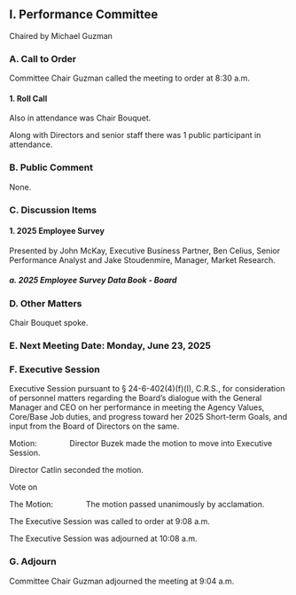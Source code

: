 ## I. Performance Committee

Chaired by Michael Guzman

### A. Call to Order

Committee Chair Guzman called the meeting to order at 8:30 a.m.

#### 1. Roll Call

Also in attendance was Chair Bouquet.

Along with Directors and senior staff there was 1 public participant in attendance.

### B. Public Comment

None.

### C. Discussion Items

#### 1. 2025 Employee Survey

Presented by John McKay, Executive Business Partner, Ben Celius, Senior Performance Analyst and Jake Stoudenmire, Manager, Market Research.

##### a. 2025 Employee Survey Data Book - Board

### D. Other Matters

Chair Bouquet spoke.

### E. Next Meeting Date: Monday, June 23, 2025

### F. Executive Session

Executive Session pursuant to § 24-6-402(4)(f)(I), C.R.S., for consideration of personnel matters regarding the Board’s dialogue with the General Manager and CEO on her performance in meeting the Agency Values, Core/Base Job duties, and progress toward her 2025 Short-term Goals, and input from the Board of Directors on the same.

Motion:               Director Buzek made the motion to move into Executive Session.

Director Catlin seconded the motion.

Vote on

The Motion:               The motion passed unanimously by  acclamation.

The Executive Session was called to order at 9:08 a.m.

The Executive Session was adjourned at 10:08 a.m.

### G. Adjourn

Committee Chair Guzman adjourned the meeting at 9:04 a.m.